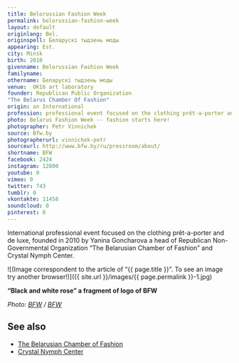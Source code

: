 ```yaml
---
title: Belorussian Fashion Week
permalink: belorussian-fashion-week
layout: default
originlang: Bel.
originspell: Беларускі тыдзень моды
appearing: Est.
city: Minsk
birth: 2010
givenname: Belorussian Fashion Week
familyname:
othername: Беларускі тыдзень моды
venue:  OK16 art laboratory
founder: Republican Public Organization
"The Belarus Chamber Of Fashion"
origin: an International
profession: professional event focused on the clothing prêt-a-porter and de luxe, founded in 2010 by Yanina Goncharova a head of Republican Non-Governmental Organization “The Belarusian Chamber of Fashion” and Crystal Nymph Center
photo: Belarus Fashion Week -- fashion starts here!
photographer: Petr Vinnichek
source: Bfw.by
photographerurl: vinnichek-petr
sourceurl: http://www.bfw.by/ru/pressroom/about/
shortname: BFW
facebook: 2424
instagram: 12800
youtube: 0
vimeo: 0
twitter: 743
tumblr: 0
vkontakte: 11458
soundcloud: 0
pinterest: 0
---
```


International professional event focused on the clothing prêt-a-porter and de luxe, founded in 2010 by Yanina Goncharova a head of Republican Non-Governmental Organization “The Belarusian Chamber of Fashion” and Crystal Nymph Center.

![(Image correspondent to the article of “{{ page.title }}”. To see an image try another browser!)]({{ site.url }}/images/{{ page.permalink }}-1.jpg)

**“Black and white rose” a fragment of logo of BFW**

*Photo: [BFW](bfw) / [BFW](bfw)*

## See also

- [The Belarusian Chamber of Fashion](t-b-c-o-f)
- [Crystal Nymph Center](c-n-c)
